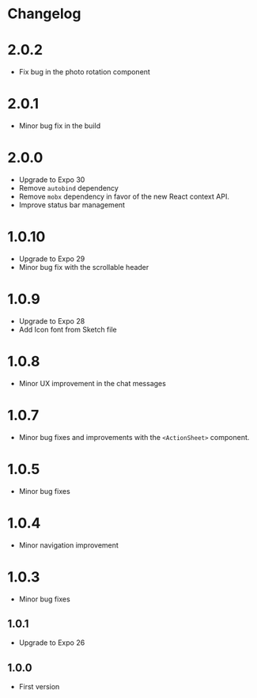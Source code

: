# Changelog

# 2.0.2
* Fix bug in the photo rotation component

# 2.0.1
* Minor bug fix in the build

# 2.0.0
* Upgrade to Expo 30
* Remove `autobind` dependency
* Remove `mobx` dependency in favor of the new React context API.
* Improve status bar management

# 1.0.10
* Upgrade to Expo 29
* Minor bug fix with the scrollable header

# 1.0.9
* Upgrade to Expo 28
* Add Icon font from Sketch file

# 1.0.8
* Minor UX improvement in the chat messages

# 1.0.7
* Minor bug fixes and improvements with the `<ActionSheet>` component.

# 1.0.5
* Minor bug fixes

# 1.0.4
* Minor navigation improvement

# 1.0.3
* Minor bug fixes

## 1.0.1
* Upgrade to Expo 26

## 1.0.0
* First version
